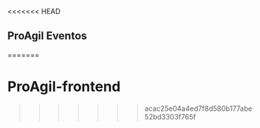 <<<<<<< HEAD
## ProAgil Eventos
=======
# ProAgil-frontend
>>>>>>> acac25e04a4ed7f8d580b177abe52bd3303f765f
